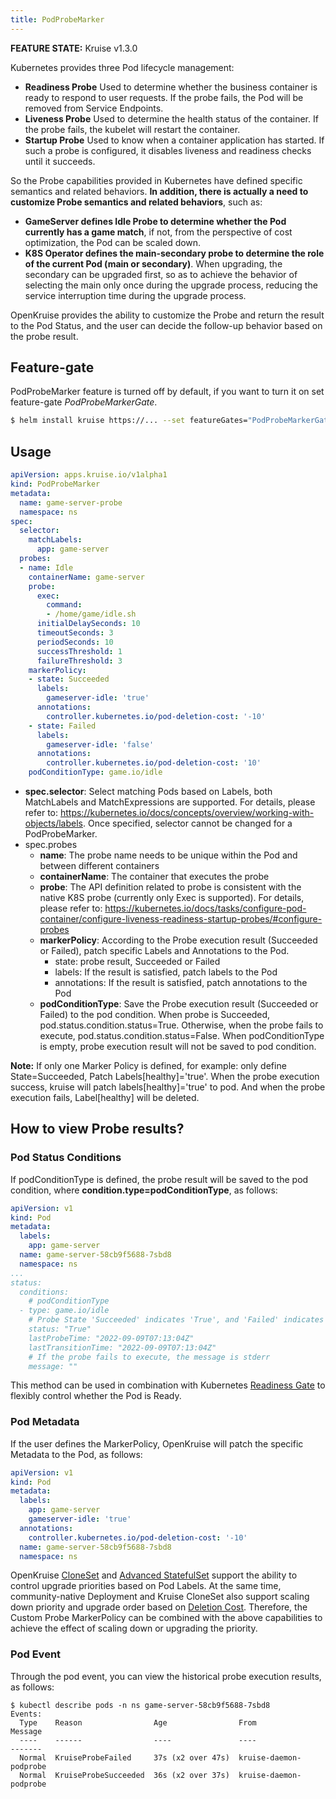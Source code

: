```yaml
---
title: PodProbeMarker
---
```

**FEATURE STATE:** Kruise v1.3.0

Kubernetes provides three Pod lifecycle management:
- **Readiness Probe** Used to determine whether the business container is ready to respond to user requests. If the probe fails, the Pod will be removed from Service Endpoints.
- **Liveness Probe** Used to determine the health status of the container. If the probe fails, the kubelet will restart the container.
- **Startup Probe** Used to know when a container application has started. If such a probe is configured, it disables liveness and readiness checks until it succeeds.

So the Probe capabilities provided in Kubernetes have defined specific semantics and related behaviors.
**In addition, there is actually a need to customize Probe semantics and related behaviors**, such as:
- **GameServer defines Idle Probe to determine whether the Pod currently has a game match**, if not, from the perspective of cost optimization, the Pod can be scaled down.
- **K8S Operator defines the main-secondary probe to determine the role of the current Pod (main or secondary)**. When upgrading, the secondary can be upgraded first,
so as to achieve the behavior of selecting the main only once during the upgrade process, reducing the service interruption time during the upgrade process.

OpenKruise provides the ability to customize the Probe and return the result to the Pod Status, and the user can decide the follow-up behavior based on the probe result.

## Feature-gate
PodProbeMarker feature is turned off by default, if you want to turn it on set feature-gate *PodProbeMarkerGate*.

```bash
$ helm install kruise https://... --set featureGates="PodProbeMarkerGate=true"
```

## Usage
```yaml
apiVersion: apps.kruise.io/v1alpha1
kind: PodProbeMarker
metadata:
  name: game-server-probe
  namespace: ns
spec:
  selector:
    matchLabels:
      app: game-server
  probes:
  - name: Idle
    containerName: game-server
    probe:
      exec: 
        command:
        - /home/game/idle.sh      
      initialDelaySeconds: 10
      timeoutSeconds: 3
      periodSeconds: 10
      successThreshold: 1
      failureThreshold: 3
    markerPolicy:
    - state: Succeeded
      labels:
        gameserver-idle: 'true'
      annotations:
        controller.kubernetes.io/pod-deletion-cost: '-10'
    - state: Failed
      labels:
        gameserver-idle: 'false'
      annotations:
        controller.kubernetes.io/pod-deletion-cost: '10'
    podConditionType: game.io/idle
```

- **spec.selector**: Select matching Pods based on Labels, both MatchLabels and MatchExpressions are supported. For details, please refer to: https://kubernetes.io/docs/concepts/overview/working-with-objects/labels.
Once specified, selector cannot be changed for a PodProbeMarker.
- spec.probes
  - **name**: The probe name needs to be unique within the Pod and between different containers
  - **containerName**: The container that executes the probe
  - **probe**: The API definition related to probe is consistent with the native K8S probe (currently only Exec is supported). For details, please refer to: https://kubernetes.io/docs/tasks/configure-pod-container/configure-liveness-readiness-startup-probes/#configure-probes
  - **markerPolicy**: According to the Probe execution result (Succeeded or Failed), patch specific Labels and Annotations to the Pod.
    - state: probe result, Succeeded or Failed
    - labels: If the result is satisfied, patch labels to the Pod
    - annotations: If the result is satisfied, patch annotations to the Pod
  - **podConditionType**: Save the Probe execution result (Succeeded or Failed) to the pod condition. When probe is Succeeded, pod.status.condition.status=True.
Otherwise, when the probe fails to execute, pod.status.condition.status=False. When podConditionType is empty, probe execution result will not be saved to pod condition.

**Note:** If only one Marker Policy is defined, for example: only define State=Succeeded, Patch Labels[healthy]='true'. When the probe execution success, kruise will patch labels[healthy]='true' to pod.
And when the probe execution fails, Label[healthy] will be deleted.

## How to view Probe results?
### Pod Status Conditions
If podConditionType is defined, the probe result will be saved to the pod condition, where **condition.type=podConditionType**, as follows:

```yaml
apiVersion: v1
kind: Pod
metadata:
  labels:
    app: game-server
  name: game-server-58cb9f5688-7sbd8
  namespace: ns
...
status:
  conditions:
    # podConditionType
  - type: game.io/idle
    # Probe State 'Succeeded' indicates 'True', and 'Failed' indicates 'False'
    status: "True"
    lastProbeTime: "2022-09-09T07:13:04Z"
    lastTransitionTime: "2022-09-09T07:13:04Z"
    # If the probe fails to execute, the message is stderr
    message: ""
```
This method can be used in combination with Kubernetes [Readiness Gate](https://kubernetes.io/docs/concepts/workloads/pods/pod-lifecycle/#pod-readiness-gate) to flexibly control whether the Pod is Ready.

### Pod Metadata
If the user defines the MarkerPolicy, OpenKruise will patch the specific Metadata to the Pod, as follows:

```yaml
apiVersion: v1
kind: Pod
metadata:
  labels:
    app: game-server
    gameserver-idle: 'true'
  annotations:
    controller.kubernetes.io/pod-deletion-cost: '-10'
  name: game-server-58cb9f5688-7sbd8
  namespace: ns
```
OpenKruise [CloneSet](https://openkruise.io/docs/user-manuals/cloneset#update-sequence) and [Advanced StatefulSet](https://openkruise.io/docs/user-manuals/advancedstatefulset#update-sequence)
support the ability to control upgrade priorities based on Pod Labels. At the same time, community-native Deployment and Kruise CloneSet also support scaling down priority and upgrade order based on [Deletion Cost](https://kubernetes.io/docs/concepts/workloads/controllers/replicaset/#pod-deletion-cost).
Therefore, the Custom Probe MarkerPolicy can be combined with the above capabilities to achieve the effect of scaling down or upgrading the priority.

### Pod Event
Through the pod event, you can view the historical probe execution results, as follows:
```
$ kubectl describe pods -n ns game-server-58cb9f5688-7sbd8
Events:
  Type    Reason                Age                From                         Message
  ----    ------                ----               ----                         -------
  Normal  KruiseProbeFailed     37s (x2 over 47s)  kruise-daemon-podprobe
  Normal  KruiseProbeSucceeded  36s (x2 over 37s)  kruise-daemon-podprobe
```
